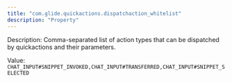 ```yaml
---
title: "com.glide.quickactions.dispatchaction_whitelist"
description: "Property"
---
```


Description: Comma-separated list of action types that can be dispatched by quickactions and their parameters.

Value: `CHAT_INPUT#SNIPPET_INVOKED,CHAT_INPUT#TRANSFERRED,CHAT_INPUT#SNIPPET_SELECTED`
